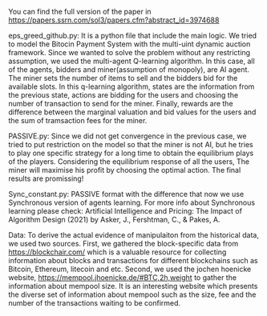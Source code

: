 You can find the full version of the paper in https://papers.ssrn.com/sol3/papers.cfm?abstract_id=3974688

eps_greed_github.py: It is a python file that include the main logic. We tried to model the Bitocin Payment System with the multi-uint dynamic auction framework. Since we wanted to solve the problem without any restricting assumption, we used the multi-agent Q-learning algorithm. In this case, all of the agents, bidders and miner(assumption of monopoly), are AI agent. The miner sets the number of items to sell and the bidders bid for the available slots. In this q-learning algorithm, states are the information from the previous state, actions are bidding for the users and choosing the number of transaction to send for the miner. Finally, rewards are the difference between the marginal valuation and bid values for the users and the sum of tramsaction fees for the miner.

PASSIVE.py: Since we did not get convergence in the previous case, we tried to put restriction on the model so that the miner is not AI, but he tries to play one specific strategy for a long time to obtain the equilibrium plays of the players. Considering the equilibrium response of all the users, The miner will maximise his profit by choosing the optimal action. The final results are promissing!

Sync_constant.py: PASSIVE format with the difference that now we use Synchronous version of agents learning. For more info about Synchronous learning please check: Artificial Intelligence and Pricing: The Impact of Algorithm Design (2021) by Asker, J., Fershtman, C., & Pakes, A.

Data: To derive the actual evidence of manipulaiton from the historical data, we used two sources. First, we gathered the block-specific data from https://blockchair.com/ which is a valuable resource for collecting information about blocks and transactions for different blockchains such as Bitcoin, Ethereum, litecoin and etc. Second, we used the jochen hoenicke website, https://mempool.jhoenicke.de/#BTC,2h,weight to gather the information about mempool size. It is an interesting website which presents the diverse set of information about mempool such as the size, fee and the number of the transactions waiting to be confirmed. 
